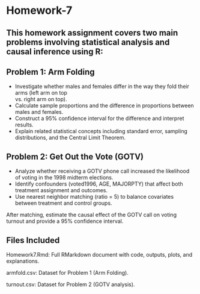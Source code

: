 # Homework-7

## This homework assignment covers two main problems involving statistical analysis and causal inference using R:

## Problem 1: Arm Folding
- Investigate whether males and females differ in the way they fold their arms (left arm on top   
  vs. right arm on top).
- Calculate sample proportions and the difference in proportions between males and females.
- Construct a 95% confidence interval for the difference and interpret results.
- Explain related statistical concepts including standard error, sampling distributions, and the 
  Central Limit Theorem.

## Problem 2: Get Out the Vote (GOTV)
- Analyze whether receiving a GOTV phone call increased the likelihood of voting in the 1998 
  midterm elections.
- Identify confounders (voted1996, AGE, MAJORPTY) that affect both treatment assignment and 
  outcomes.
- Use nearest neighbor matching (ratio = 5) to balance covariates between treatment and control 
  groups.

After matching, estimate the causal effect of the GOTV call on voting turnout and provide a 95% confidence interval.

## Files Included

Homework7.Rmd: Full RMarkdown document with code, outputs, plots, and explanations.

armfold.csv: Dataset for Problem 1 (Arm Folding).

turnout.csv: Dataset for Problem 2 (GOTV analysis).

